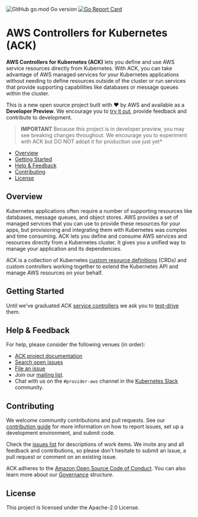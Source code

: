 ![GitHub go.mod Go version](https://img.shields.io/github/go-mod/go-version/aws/aws-controllers-k8s)
[![Go Report Card](https://goreportcard.com/badge/github.com/aws/aws-controllers-k8s)](https://goreportcard.com/report/github.com/aws/aws-controllers-k8s)

# AWS Controllers for Kubernetes (ACK)
**AWS Controllers for Kubernetes (ACK)** lets you define and use AWS service resources directly from Kubernetes. With ACK, you can take advantage of AWS managed services for your Kubernetes applications without needing to define resources outside of the cluster or run services that provide supporting capabilities like databases or message queues within the cluster.

This is a new open source project built with ❤️ by AWS and available as a **Developer Preview**. We encourage you to [try it out](https://aws.github.io/aws-controllers-k8s/dev-docs/testing/), provide feedback and contribute to development.

> **IMPORTANT** Because this project is in developer preview, you may see breaking changes throughout. We encourage you to experiment with ACK but DO NOT adopt it for production use just yet*

* [Overview](#overview)
* [Getting Started](#getting-started)
* [Help & Feedback](#help--feedback)
* [Contributing](#contributing)
* [License](#license)

## Overview

Kubernetes applications often require a number of supporting resources like databases, message queues, and object stores. AWS provides a set of managed services that you can use to provide these resources for your apps, but provisioning and integrating them with Kubernetes was complex and time consuming. ACK lets you define and consume AWS services and resources directly from a Kubernetes cluster. It gives you a unified way to manage your application and its dependencies.

ACK is a collection of Kubernetes [custom resource definitions](https://kubernetes.io/docs/concepts/extend-kubernetes/api-extension/custom-resources/) (CRDs) and custom controllers working together to extend the Kubernetes API and manage AWS resources on your behalf.

## Getting Started

Until we've graduated ACK [service controllers](https://aws.github.io/aws-controllers-k8s/services/) we ask you to [test-drive](https://aws.github.io/aws-controllers-k8s/dev-docs/testing/) them.

## Help & Feedback
For help, please consider the following venues (in order):

* [ACK project documentation](https://aws.github.io/aws-controllers-k8s/)
* [Search open issues](https://github.com/aws/aws-controllers-k8s/issues)
* [File an issue](https://github.com/aws/aws-controllers-k8s/issues/new/choose)
* Join our [mailing list](https://groups.google.com/forum/#!forum/aws-service-operator-user/).
* Chat with us on the `#provider-aws` channel in the [Kubernetes Slack](https://kubernetes.slack.com/) community.

## Contributing
We welcome community contributions and pull requests. See our [contribution guide](/CONTRIBUTING.md) for more information on how to report issues, set up a development environment, and submit code.

Check the [issues list](https://github.com/aws/aws-controllers-k8s/issues) for descriptions of work items. We invite any and all feedback and contributions, so please don't hesitate to submit an issue, a pull request or comment on an existing issue.

ACK adheres to the [Amazon Open Source Code of Conduct](https://aws.github.io/code-of-conduct). You can also learn more about our [Governance](/GOVERNANCE.md) structure.

## License
This project is licensed under the Apache-2.0 License.

